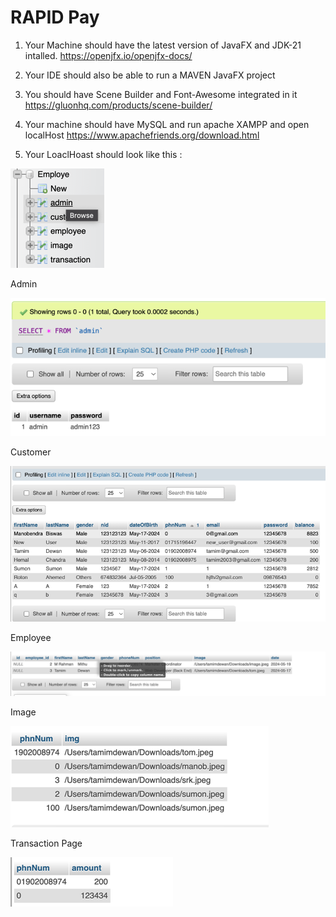 # RAPID Pay 
1. Your Machine should have the latest version of JavaFX and JDK-21 intalled.
   https://openjfx.io/openjfx-docs/
2. Your IDE should also be able to run a MAVEN JavaFX project 

3. You should have Scene Builder and Font-Awesome integrated in it
   https://gluonhq.com/products/scene-builder/

4. Your machine should have MySQL and run apache XAMPP and open localHost
   https://www.apachefriends.org/download.html

5. Your LoaclHoast should look like this :

![img.png](img.png)

Admin

![img_1.png](img_1.png)

Customer 

![img_2.png](img_2.png)

Employee 

![img_3.png](img_3.png)

Image 

![img_4.png](img_4.png)

Transaction Page 

![img_5.png](img_5.png)

